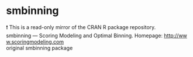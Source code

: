# smbinning
:exclamation: This is a read-only mirror of the CRAN R package repository.  smbinning — Scoring Modeling and Optimal Binning. Homepage: http://www.scoringmodeling.com  
original smbinning package
